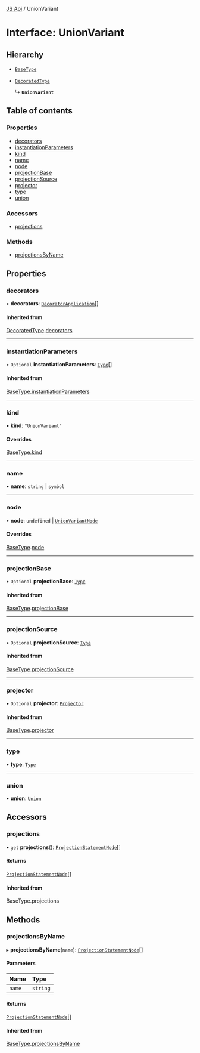 [JS Api](../index.md) / UnionVariant

# Interface: UnionVariant

## Hierarchy

- [`BaseType`](BaseType.md)

- [`DecoratedType`](DecoratedType.md)

  ↳ **`UnionVariant`**

## Table of contents

### Properties

- [decorators](UnionVariant.md#decorators)
- [instantiationParameters](UnionVariant.md#instantiationparameters)
- [kind](UnionVariant.md#kind)
- [name](UnionVariant.md#name)
- [node](UnionVariant.md#node)
- [projectionBase](UnionVariant.md#projectionbase)
- [projectionSource](UnionVariant.md#projectionsource)
- [projector](UnionVariant.md#projector)
- [type](UnionVariant.md#type)
- [union](UnionVariant.md#union)

### Accessors

- [projections](UnionVariant.md#projections)

### Methods

- [projectionsByName](UnionVariant.md#projectionsbyname)

## Properties

### decorators

• **decorators**: [`DecoratorApplication`](DecoratorApplication.md)[]

#### Inherited from

[DecoratedType](DecoratedType.md).[decorators](DecoratedType.md#decorators)

___

### instantiationParameters

• `Optional` **instantiationParameters**: [`Type`](../index.md#type)[]

#### Inherited from

[BaseType](BaseType.md).[instantiationParameters](BaseType.md#instantiationparameters)

___

### kind

• **kind**: ``"UnionVariant"``

#### Overrides

[BaseType](BaseType.md).[kind](BaseType.md#kind)

___

### name

• **name**: `string` \| `symbol`

___

### node

• **node**: `undefined` \| [`UnionVariantNode`](UnionVariantNode.md)

#### Overrides

[BaseType](BaseType.md).[node](BaseType.md#node)

___

### projectionBase

• `Optional` **projectionBase**: [`Type`](../index.md#type)

#### Inherited from

[BaseType](BaseType.md).[projectionBase](BaseType.md#projectionbase)

___

### projectionSource

• `Optional` **projectionSource**: [`Type`](../index.md#type)

#### Inherited from

[BaseType](BaseType.md).[projectionSource](BaseType.md#projectionsource)

___

### projector

• `Optional` **projector**: [`Projector`](Projector.md)

#### Inherited from

[BaseType](BaseType.md).[projector](BaseType.md#projector)

___

### type

• **type**: [`Type`](../index.md#type)

___

### union

• **union**: [`Union`](Union.md)

## Accessors

### projections

• `get` **projections**(): [`ProjectionStatementNode`](ProjectionStatementNode.md)[]

#### Returns

[`ProjectionStatementNode`](ProjectionStatementNode.md)[]

#### Inherited from

BaseType.projections

## Methods

### projectionsByName

▸ **projectionsByName**(`name`): [`ProjectionStatementNode`](ProjectionStatementNode.md)[]

#### Parameters

| Name | Type |
| :------ | :------ |
| `name` | `string` |

#### Returns

[`ProjectionStatementNode`](ProjectionStatementNode.md)[]

#### Inherited from

[BaseType](BaseType.md).[projectionsByName](BaseType.md#projectionsbyname)
